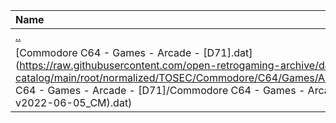 |Name|Size|
|:---|---:|
|[..](../index.html)|DIR|
|[Commodore C64 - Games - Arcade - [D71].dat](https://raw.githubusercontent.com/open-retrogaming-archive/dat-catalog/main/root/normalized/TOSEC/Commodore/C64/Games/Arcade/[D71]/Commodore C64 - Games - Arcade - [D71]/Commodore C64 - Games - Arcade - [D71] (TOSEC-v2022-06-05_CM).dat)|1590|

